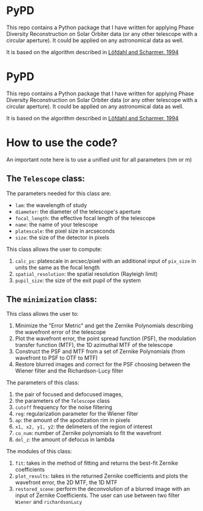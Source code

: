 # PyPD

This repo contains a Python package that I have written for applying Phase Diversity Reconstruction on Solar Orbiter data (or any other telescope with a circular aperture). It could be applied on any astronomical data as well. 

It is based on the algorithm described in [Löfdahl and Scharmer. 1994](http://adsabs.harvard.edu/full/1994A&AS..107..243L)

# PyPD

This repo contains a Python package that I have written for applying Phase Diversity Reconstruction on Solar Orbiter data (or any other telescope with a circular aperture). It could be applied on any astronomical data as well. 

It is based on the algorithm described in [Löfdahl and Scharmer. 1994](http://adsabs.harvard.edu/full/1994A&AS..107..243L)

# How to use the code?
An important note here is to use a unified unit for all parameters (nm or m)

## The `Telescope` class:
The parameters needed for this class are:
- `lam`: the wavelength of study
- `diameter`: the diameter of the telescope's aperture 
- `focal_length`: the effective focal length of the telescope
- `name`: the name of your telescope
- `platescale`: the pixel size in arcseconds
- `size`: the size of the detector in pixels

This class allows the user to compute:
1. `calc_ps`: platescale in arcsec/pixel with an additional input of `pix_size` in units the same as the focal length
2. `spatial_resolution`: the spatial resolution (Rayleigh limit)
3. `pupil_size`: the size of the exit pupil of the system 

## The `minimization` class:

This class allows the user to:

1. Minimize the "Error Metric" and get the Zernike Polynomials describing the wavefront error of the telescope
2. Plot the wavefront error, the point spread function (PSF), the modulation transfer function (MTF), the 1D azimuthal MTF of the telescope 
3. Construct the PSF and MTF from a set of Zernike Polynomials (from wavefront to PSF to OTF to MTF)
4. Restore blurred images and correct for the PSF choosing between the Wiener filter and the Richardson-Lucy filter

The parameters of this class:
  1. the pair of focused and defocused images, 
  2. the parameters of the `Telescope` class
  3. `cutoff` frequency for the noise filtering
  4.  `reg`: regularization parameter for the Wiener filter
  5. `ap`: the amount of the apodization rim in pixels
  6. `x1, x2, y1, y2`: the delimeters of the region of interest
  7. `co_num`: number of Zernike polynomials to fit the wavefront
  8. `del_z`: the amount of defocus in lambda

The modules of this class:
  1. `fit`: takes in the method of fitting and returns the best-fit Zernike coefficients
  2. `plot_results`: takes in the returned Zernike coefficients and plots the wavefront error, the 2D MTF, the 1D MTF
  3. `restored_scene`: perform the deconvolution of a blurred image with an input of Zernike Coefficients. The user can use between two filter `Wiener` and `richardsonLucy`



